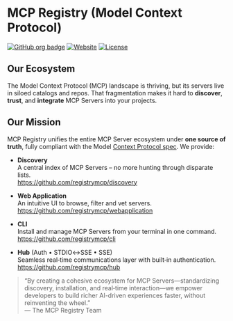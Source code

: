 # MCP Registry (Model Context Protocol)

[![GitHub org badge](https://img.shields.io/badge/organization-registrymcp-blue)](https://github.com/registrymcp) [![Website](https://img.shields.io/badge/website-registrymcp.click-9cf)](https://registrymcp.click) [![License](https://img.shields.io/badge/license-Apache%202.0-lightgrey)](LICENSE)

## Our Ecosystem
The Model Context Protocol (MCP) landscape is thriving, but its servers live in siloed catalogs and repos. That fragmentation makes it hard to **discover**, **trust**, and **integrate** MCP Servers into your projects.

## Our Mission
MCP Registry unifies the entire MCP Server ecosystem under **one source of truth**, fully compliant with the Model [Context Protocol spec](https://modelcontextprotocol.io/introduction). We provide:

- **Discovery**  
  A central index of MCP Servers – no more hunting through disparate lists.  
  https://github.com/registrymcp/discovery

- **Web Application**  
  An intuitive UI to browse, filter and vet servers.  
  https://github.com/registrymcp/webapplication

- **CLI**  
  Install and manage MCP Servers from your terminal in one command.  
  https://github.com/registrymcp/cli

- **Hub** (Auth • STDIO↔SSE • SSE)  
  Seamless real‑time communications layer with built‑in authentication.  
  https://github.com/registrymcp/hub

> “By creating a cohesive ecosystem for MCP Servers—standardizing discovery, installation, and real‑time interaction—we empower developers to build richer AI-driven experiences faster, without reinventing the wheel.”  
> — The MCP Registry Team
